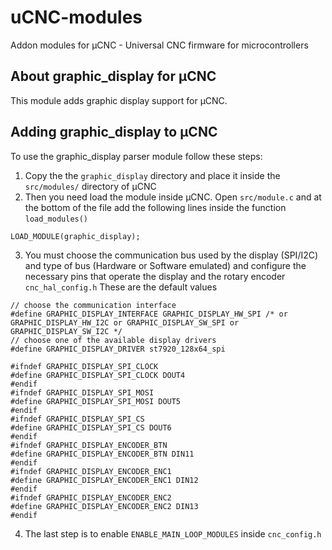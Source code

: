 # uCNC-modules

Addon modules for µCNC - Universal CNC firmware for microcontrollers

## About graphic_display for µCNC

This module adds graphic display support for µCNC.

## Adding graphic_display to µCNC

To use the graphic_display parser module follow these steps:

1. Copy the the `graphic_display` directory and place it inside the `src/modules/` directory of µCNC
2. Then you need load the module inside µCNC. Open `src/module.c` and at the bottom of the file add the following lines inside the function `load_modules()`

```
LOAD_MODULE(graphic_display);
```

3. You must choose the communication bus used by the display (SPI/I2C) and type of bus (Hardware or Software emulated) and configure the necessary pins that operate the display and the rotary encoder `cnc_hal_config.h`
These are the default values

```
// choose the communication interface
#define GRAPHIC_DISPLAY_INTERFACE GRAPHIC_DISPLAY_HW_SPI /* or GRAPHIC_DISPLAY_HW_I2C or GRAPHIC_DISPLAY_SW_SPI or GRAPHIC_DISPLAY_SW_I2C */
// choose one of the available display drivers
#define GRAPHIC_DISPLAY_DRIVER st7920_128x64_spi

#ifndef GRAPHIC_DISPLAY_SPI_CLOCK
#define GRAPHIC_DISPLAY_SPI_CLOCK DOUT4
#endif
#ifndef GRAPHIC_DISPLAY_SPI_MOSI
#define GRAPHIC_DISPLAY_SPI_MOSI DOUT5
#endif
#ifndef GRAPHIC_DISPLAY_SPI_CS
#define GRAPHIC_DISPLAY_SPI_CS DOUT6
#endif
#ifndef GRAPHIC_DISPLAY_ENCODER_BTN
#define GRAPHIC_DISPLAY_ENCODER_BTN DIN11
#endif
#ifndef GRAPHIC_DISPLAY_ENCODER_ENC1
#define GRAPHIC_DISPLAY_ENCODER_ENC1 DIN12
#endif
#ifndef GRAPHIC_DISPLAY_ENCODER_ENC2
#define GRAPHIC_DISPLAY_ENCODER_ENC2 DIN13
#endif
```

4. The last step is to enable `ENABLE_MAIN_LOOP_MODULES` inside `cnc_config.h`
